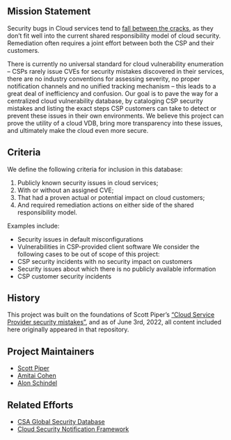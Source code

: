 ## Mission Statement

Security bugs in Cloud services tend to [fall between the cracks](https://www.wiz.io/blog/security-industry-call-to-action-we-need-a-cloud-vulnerability-database/), as they don’t fit well into the current shared responsibility model of cloud security. Remediation often requires a joint effort between both the CSP and their customers.

There is currently no universal standard for cloud vulnerability enumeration – CSPs rarely issue CVEs for security mistakes discovered in their services, there are no industry conventions for assessing severity, no proper notification channels and no unified tracking mechanism – this leads to a great deal of inefficiency and confusion.
Our goal is to pave the way for a centralized cloud vulnerability database, by cataloging CSP security mistakes and listing the exact steps CSP customers can take to detect or prevent these issues in their own environments.
We believe this project can prove the utility of a cloud VDB, bring more transparency into these issues, and ultimately make the cloud even more secure.

## Criteria
We define the following criteria for inclusion in this database:
1.	Publicly known security issues in cloud services;
2.	With or without an assigned CVE;
3.	That had a proven actual or potential impact on cloud customers;
4.	And required remediation actions on either side of the shared responsibility model.

Examples include:
-	Security issues in default misconfigurations
-	Vulnerabilities in CSP-provided client software
We consider the following cases to be out of scope of this project:
-	CSP security incidents with no security impact on customers
-	Security issues about which there is no publicly available information
-	CSP customer security incidents

## History
This project was built on the foundations of Scott Piper’s [“Cloud Service Provider security mistakes”](https://github.com/SummitRoute/csp_security_mistakes), and as of June 3rd, 2022, all content included here originally appeared in that repository.

## Project Maintainers
* [Scott Piper](https://twitter.com/0xdabbad00)
* [Amitai Cohen](https://twitter.com/amitaico)
* [Alon Schindel](https://twitter.com/41thexplorer)

## Related Efforts
-	[CSA Global Security Database](https://globalsecuritydatabase.org/)
-	[Cloud Security Notification Framework](https://onug.net/blog/multi-cloud-security-gets-a-decorator/)

